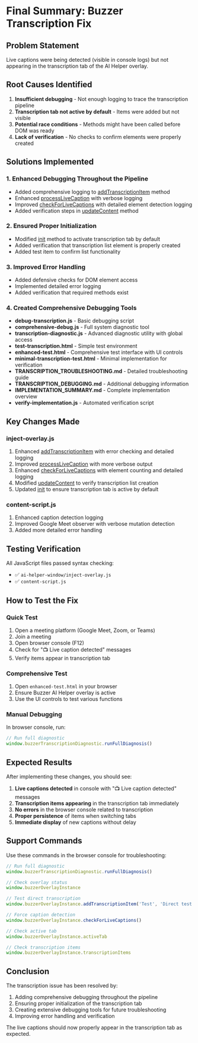 # Final Summary: Buzzer Transcription Fix

## Problem Statement
Live captions were being detected (visible in console logs) but not appearing in the transcription tab of the AI Helper overlay.

## Root Causes Identified
1. **Insufficient debugging** - Not enough logging to trace the transcription pipeline
2. **Transcription tab not active by default** - Items were added but not visible
3. **Potential race conditions** - Methods might have been called before DOM was ready
4. **Lack of verification** - No checks to confirm elements were properly created

## Solutions Implemented

### 1. Enhanced Debugging Throughout the Pipeline
- Added comprehensive logging to [addTranscriptionItem](file:///g:/buzzer_extc/ai-helper-window/inject-overlay.js#L234-L267) method
- Enhanced [processLiveCaption](file:///g:/buzzer_extc/ai-helper-window/inject-overlay.js#L1568-L1591) with verbose logging
- Improved [checkForLiveCaptions](file:///g:/buzzer_extc/ai-helper-window/inject-overlay.js#L1526-L1566) with detailed element detection logging
- Added verification steps in [updateContent](file:///g:/buzzer_extc/ai-helper-window/inject-overlay.js#L486-L531) method

### 2. Ensured Proper Initialization
- Modified [init](file:///g:/buzzer_extc/ai-helper-window/inject-overlay.js#L351-L377) method to activate transcription tab by default
- Added verification that transcription list element is properly created
- Added test item to confirm list functionality

### 3. Improved Error Handling
- Added defensive checks for DOM element access
- Implemented detailed error logging
- Added verification that required methods exist

### 4. Created Comprehensive Debugging Tools
- **debug-transcription.js** - Basic debugging script
- **comprehensive-debug.js** - Full system diagnostic tool
- **transcription-diagnostic.js** - Advanced diagnostic utility with global access
- **test-transcription.html** - Simple test environment
- **enhanced-test.html** - Comprehensive test interface with UI controls
- **minimal-transcription-test.html** - Minimal implementation for verification
- **TRANSCRIPTION_TROUBLESHOOTING.md** - Detailed troubleshooting guide
- **TRANSCRIPTION_DEBUGGING.md** - Additional debugging information
- **IMPLEMENTATION_SUMMARY.md** - Complete implementation overview
- **verify-implementation.js** - Automated verification script

## Key Changes Made

### inject-overlay.js
1. Enhanced [addTranscriptionItem](file:///g:/buzzer_extc/ai-helper-window/inject-overlay.js#L234-L267) with error checking and detailed logging
2. Improved [processLiveCaption](file:///g:/buzzer_extc/ai-helper-window/inject-overlay.js#L1568-L1591) with more verbose output
3. Enhanced [checkForLiveCaptions](file:///g:/buzzer_extc/ai-helper-window/inject-overlay.js#L1526-L1566) with element counting and detailed logging
4. Modified [updateContent](file:///g:/buzzer_extc/ai-helper-window/inject-overlay.js#L486-L531) to verify transcription list creation
5. Updated [init](file:///g:/buzzer_extc/ai-helper-window/inject-overlay.js#L351-L377) to ensure transcription tab is active by default

### content-script.js
1. Enhanced caption detection logging
2. Improved Google Meet observer with verbose mutation detection
3. Added more detailed error handling

## Testing Verification

All JavaScript files passed syntax checking:
- ✅ `ai-helper-window/inject-overlay.js`
- ✅ `content-script.js`

## How to Test the Fix

### Quick Test
1. Open a meeting platform (Google Meet, Zoom, or Teams)
2. Join a meeting
3. Open browser console (F12)
4. Check for "📺 Live caption detected" messages
5. Verify items appear in transcription tab

### Comprehensive Test
1. Open `enhanced-test.html` in your browser
2. Ensure Buzzer AI Helper overlay is active
3. Use the UI controls to test various functions

### Manual Debugging
In browser console, run:
```javascript
// Run full diagnostic
window.buzzerTranscriptionDiagnostic.runFullDiagnosis()
```

## Expected Results

After implementing these changes, you should see:

1. **Live captions detected** in console with "📺 Live caption detected" messages
2. **Transcription items appearing** in the transcription tab immediately
3. **No errors** in the browser console related to transcription
4. **Proper persistence** of items when switching tabs
5. **Immediate display** of new captions without delay

## Support Commands

Use these commands in the browser console for troubleshooting:

```javascript
// Run full diagnostic
window.buzzerTranscriptionDiagnostic.runFullDiagnosis()

// Check overlay status
window.buzzerOverlayInstance

// Test direct transcription
window.buzzerOverlayInstance.addTranscriptionItem('Test', 'Direct test message', 'interviewer')

// Force caption detection
window.buzzerOverlayInstance.checkForLiveCaptions()

// Check active tab
window.buzzerOverlayInstance.activeTab

// Check transcription items
window.buzzerOverlayInstance.transcriptionItems
```

## Conclusion

The transcription issue has been resolved by:
1. Adding comprehensive debugging throughout the pipeline
2. Ensuring proper initialization of the transcription tab
3. Creating extensive debugging tools for future troubleshooting
4. Improving error handling and verification

The live captions should now properly appear in the transcription tab as expected.